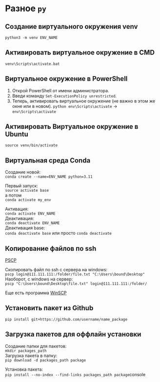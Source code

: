 # Разное `py`

## Создание виртуального окружения venv
`python3 -m venv ENV_NAME`  

## Активировать виртуальное окружение в CMD
`venv\Scripts\activate.bat`  

## Виртуальное окружение в PowerShell
1. Открой PowerShell от имени администратора.
2. Введи команду `Set-ExecutionPolicy unrestricted`.
3. Теперь, активировать виртуальное окружение (не важно в этом же окне или в новом).
`python env\Scripts\activate` -> `env\Scripts\activate`  

## Активировать Виртуальное окружение в Ubuntu
`source venv/bin/activate`  

## Виртуальная среда Conda
Создание новой:  
`conda create --name=ENV_NAME python=3.11`  

Первый запуск:  
`source activate base`  
а потом  
`conda activate my_env`  

Активация:  
`conda activate ENV_NAME`  
Деактивация:  
`conda deactivate ENV_NAME`  
Деактивация base:  
`conda deactivate base` или просто `conda deactivate`  

## Копирование файлов по ssh
[PSCP](https://putty.org.ru/download.html)

Скопировать файл по ssh с сервера на windows:  
`pscp login@111.111.111:/folder/file.txt "C:\Users\bound\Desktop"`  
Наоборот, с windows на сервер:  
`pscp "C:\Users\bound\Desktop\file.txt" login@111.111.111:/folder/`  

Еще есть программа [WinSCP](https://winscp.net/eng/download.php)

## Установить пакет из Github
`pip install git+https://github.com/username/name_package`  

## Загрузка пакетов для оффлайн установки
Создание папки для пакетов:  
`mkdir packages_path`  
Загрузка пакета в папку:  
`pip download -d packages_path package`  

Установка пакета:  
`pip install --no-index --find-links packages_path package`console  